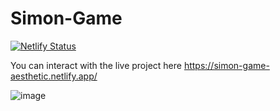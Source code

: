 # Simon-Game 
[![Netlify Status](https://api.netlify.com/api/v1/badges/076e1ca7-1976-4f79-9bd2-2e494bac357f/deploy-status)](https://app.netlify.com/sites/simon-game-aesthetic/deploys)

You can interact with the live project here https://simon-game-aesthetic.netlify.app/ 

![image](https://user-images.githubusercontent.com/80093500/120052828-3c084600-bff5-11eb-9c55-5b86e5e784be.png)

